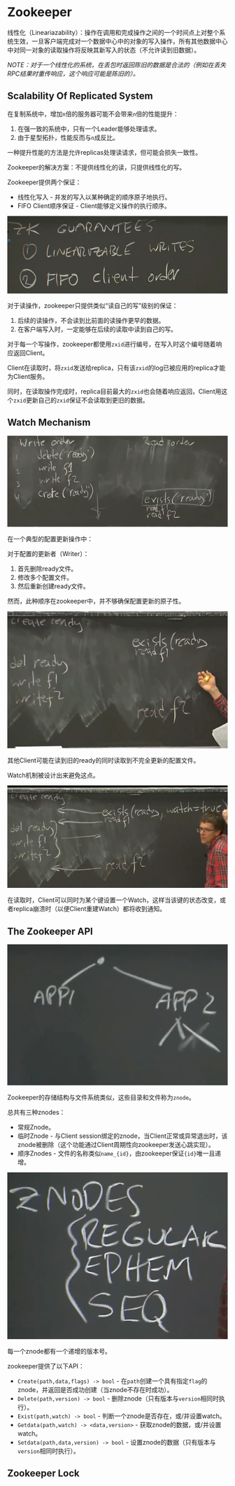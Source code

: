 # Zookeeper

线性化（Lineariazability）：操作在调用和完成操作之间的一个时间点上对整个系统生效，一旦客户端完成对一个数据中心中的对象的写入操作，所有其他数据中心中对同一对象的读取操作将反映其新写入的状态（不允许读到旧数据）。

*NOTE：对于一个线性化的系统，在丢包时返回陈旧的数据是合法的（例如在丢失RPC结果时重传响应，这个响应可能是陈旧的）。*

## Scalability Of Replicated System

在复制系统中，增加`n`倍的服务器可能不会带来`n`倍的性能提升：
1. 在强一致的系统中，只有一个Leader能够处理请求。
2. 由于星型拓扑，性能反而与`n`成反比。

一种提升性能的方法是允许replicas处理读请求，但可能会损失一致性。

Zookeeper的解决方案：不提供线性化的读，只提供线性化的写。

Zookeeper提供两个保证：
* 线性化写入 - 并发的写入以某种确定的顺序原子地执行。
* FIFO Client顺序保证 - Client能够定义操作的执行顺序。

![F1](./F1.jpg)

对于读操作，zookeeper只提供类似“读自己的写”级别的保证：
1. 后续的读操作，不会读到比前面的读操作更早的数据。
2. 在客户端写入时，一定能够在后续的读取中读到自己的写。

对于每一个写操作，zookeeper都使用`zxid`进行编号，在写入时这个编号随着响应返回Client。

Client在读取时，将`zxid`发送给replica，只有该`zxid`的log已被应用的replica才能为Client服务。

同时，在读取操作完成时，replica目前最大的`zxid`也会随着响应返回，Client用这个`zxid`更新自己的`zxid`保证不会读取到更旧的数据。

## Watch Mechanism

![F2](./F2.jpg)

在一个典型的配置更新操作中：

对于配置的更新者（Writer）：

1. 首先删除ready文件。
2. 修改多个配置文件。
3. 然后重新创建ready文件。

然而，此种顺序在zookeeper中，并不够确保配置更新的原子性。

![F3](./F3.jpg)

其他Client可能在读到旧的ready的同时读取到不完全更新的配置文件。

Watch机制被设计出来避免这点。

![F4](./F4.jpg)

在读取时，Client可以同时为某个键设置一个Watch，这样当该键的状态改变，或者replica崩溃时（以便Client重建Watch）都将收到通知。

## The Zookeeper API

![F5](./F5.jpg)

Zookeeper的存储结构与文件系统类似，这些目录和文件称为`znode`。

总共有三种znodes：
* 常规Znode。
* 临时Znode - 与Client session绑定的znode，当Client正常或异常退出时，该znode被删除（这个功能通过Client周期性向zookeeper发送心跳实现）。
* 顺序Znodes - 文件的名称类似`name_{id}`，由zookeeper保证`{id}`唯一且递增。

![F6](./F6.jpg)

每一个znode都有一个递增的版本号。

zookeeper提供了以下API：
* `Create(path,data,flags) -> bool` - 在`path`创建一个具有指定`flag`的znode，并返回是否成功创建（当znode不存在时成功）。
* `Delete(path,version) -> bool` - 删除znode（只有版本与`version`相同时执行）。
* `Exist(path,watch) -> bool` - 判断一个znode是否存在，或/并设置watch。
* `Getdata(path,watch) -> <data,version>` - 获取znode的数据，或/并设置watch。
* `Setdata(path,data,version) -> bool` - 设置znode的数据（只有版本与`version`相同时执行）。

## Zookeeper Lock